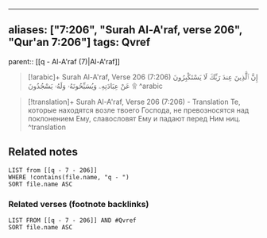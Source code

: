 
---
aliases: ["7:206", "Surah Al-A'raf, verse 206", "Qur'an 7:206"]
tags: Qvref
---

parent:: [[q - Al-A'raf (7)|Al-A'raf]]

> [!arabic]+ Surah Al-A'raf, Verse 206 (7:206)
> <span class="quran-arabic">إِنَّ ٱلَّذِينَ عِندَ رَبِّكَ لَا يَسْتَكْبِرُونَ عَنْ عِبَادَتِهِۦ وَيُسَبِّحُونَهُۥ وَلَهُۥ يَسْجُدُونَ ۩</span>
^arabic

> [!translation]+ Surah Al-A'raf, Verse 206 (7:206) - Translation
> Те, которые находятся возле твоего Господа, не превозносятся над поклонением Ему, славословят Ему и падают перед Ним ниц.
^translation



## Related notes
```dataview
LIST from [[q - 7 - 206]]
WHERE !contains(file.name, "q - ")
SORT file.name ASC
```

### Related verses (footnote backlinks)
```dataview
LIST FROM [[q - 7 - 206]] AND #Qvref
SORT file.name ASC
```

